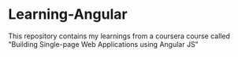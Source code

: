 # Learning-Angular
This repository contains my learnings from a coursera course called "Building Single-page Web Applications using Angular JS"
